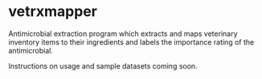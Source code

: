 # vetrxmapper
Antimicrobial extraction program which extracts and maps veterinary inventory items to their ingredients and labels the importance rating of the antimicrobial.

Instructions on usage and sample datasets coming soon.
